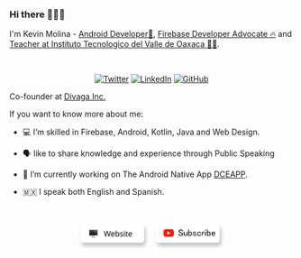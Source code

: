 ### Hi there :wave::smiley:✨ 


I'm Kevin Molina - [Android Developer📱](), [Firebase Developer Advocate 🔥](https://stars.github.com/profiles/rosariopfernandes/) and [Teacher at Instituto Tecnologico del Valle de Oaxaca 👨‍🏫](https://www.voaxaca.tecnm.mx/).

<br>
<p align="center">
	<a href="https://twitter.com/molinagg__"><img src="https://img.shields.io/twitter/follow/molinagg__?label=@molinagg__&style=social" alt="Twitter"></a>  
	<a href="https://www.linkedin.com/in/kevin-david-molina-g%C3%B3mez-50314a1bb/"><img src="https://img.shields.io/badge/LinkedIn--_.svg?style=social&logo=linkedin" alt="LinkedIn"></a>  
  <a href="https://github.com/dakedroid"><img src="https://img.shields.io/github/followers/wajahatkarim3.svg?label=GitHub&style=social" alt="GitHub"></a>  
	
</p>


Co-founder at [Divaga Inc.](https://divaga.com.mx/)

If you want to know more about me:
- :computer: I’m skilled in Firebase, Android, Kotlin, Java and Web Design.


- :speaking_head: like to share knowledge and experience through Public Speaking
- 🔭 I’m currently working on The Android Native App [DCEAPP](https://deceapp-deaf2.web.app/).
- 🇲🇽 I speak both English and Spanish.

<!--

- 🌱 I’m currently learning Kotlin Multi Platform ...

- :video_game: like to play videogames and watch movies & TV shows on my free time.
- :busts_in_silhouette: am often contributing to
[Firebase Android SDK](https://github.com/firebase/firebase-android-sdk) and
[Firebase Quickstart Samples for Android](https://github.com/firebase/quickstart-android).

- :memo: write blog posts on [Medium](https://medium.com/@rosariopfernandes).
- 👯 I’m looking to collaborate on Android Native Development and Kotlin Development...
 - 🤔 I’m looking for help with ...
- 💬 Ask me about Android Development and Computer Science ...

- 📫 How to reach me: kevin.molina.go@gmail.com and kevin.mg@voaxaca.tecnm.mx ...

- 😄 Pronouns: dakedroid ...


  <img align="left" alt="Molina's GitHub Stats" src="https://github-readme-stats.vercel.app/api?username=dakedroid&show_icons=true&hide_border=true&show_icons=true&count_private=true" />
<img align="left" alt="Kevin Molina's GitHub Top Languages" src="https://github-readme-stats.vercel.app/api/top-langs/?username=dakedroid&hide_border=true&show_icons=true&count_private=true" />

  <a href="https://wajahatkarim.com/subscribe"><img src="https://raw.githubusercontent.com/dakedroid/dakedroid/master/icons/newsletter.png" height="50" width="130" alt="Newsletter"></a>
  <a href="https://medium.com/@wajahatkarim3"><img src="https://raw.githubusercontent.com/dakedroid/dakedroid/master/icons/medium.png" height="50" width="130" alt="Medium"></a>
  
Feel free to say hi on Twitter: [@molinagg__](https://twitter.com/molinagg__).
 
 -->


<br>
<p align="center">
  <a href="https://divaga-dd37b.web.app/home.html"><img src="https://raw.githubusercontent.com/dakedroid/dakedroid/master/icons/website.png" height="50" width="130" alt="Website"></a>
	<a href="https://www.youtube.com/channel/UCrAub-LcP7wFWTE_KpXeSjg"><img src="https://raw.githubusercontent.com/dakedroid/dakedroid/master/icons/youtube.png" height="50" width="130" alt="YouTube"></a>
</p>

 

